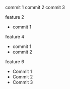 commit 1
commit 2
commit 3

feature 2

- commit 1

feature 4

- commit 1
- commit 2

feature 6

- Commit 1
- Commit 2
- Commit 3
